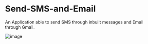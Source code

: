 # Send-SMS-and-Email

An Application able to send SMS through inbuilt messages and Email through Gmail.


![image](https://user-images.githubusercontent.com/95628601/200052206-66d9b9ff-80ef-40b6-b2c9-a87316a8136c.png)
